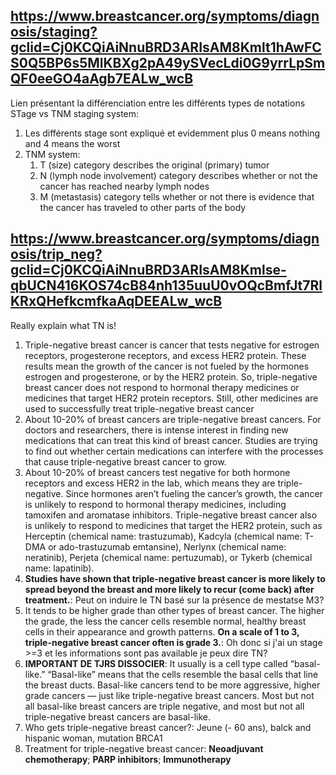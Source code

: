 https://www.breastcancer.org/symptoms/diagnosis/staging?gclid=Cj0KCQiAiNnuBRD3ARIsAM8Kmlt1hAwFCS0Q5BP6s5MlKBXg2pA49ySVecLdi0G9yrrLpSmQF0eeGO4aAgb7EALw_wcB
--------------------------
Lien présentant la différenciation entre les différents types de notations STage vs TNM staging system:
1. Les différents stage sont expliqué et evidemment plus 0 means nothing and 4 means the worst
2. TNM system:
	1. T (size) category describes the original (primary) tumor
	2. N (lymph node involvement) category describes whether or not the cancer has reached nearby lymph nodes
	3. M (metastasis) category tells whether or not there is evidence that the cancer has traveled to other parts of the body


https://www.breastcancer.org/symptoms/diagnosis/trip_neg?gclid=Cj0KCQiAiNnuBRD3ARIsAM8Kmlse-qbUCN416KOS74cB84nh135uuU0vOQcBmfJt7RlKRxQHefkcmfkaAqDEEALw_wcB
-------------------
Really explain what TN is!
1. Triple-negative breast cancer is cancer that tests negative for estrogen receptors, progesterone receptors, and excess HER2 protein. These results mean the growth of the cancer is not fueled by the hormones estrogen and progesterone, or by the HER2 protein. So, triple-negative breast cancer does not respond to hormonal therapy medicines or medicines that target HER2 protein receptors. Still, other medicines are used to successfully treat triple-negative breast cancer
2. About 10-20% of breast cancers are triple-negative breast cancers. For doctors and researchers, there is intense interest in finding new medications that can treat this kind of breast cancer. Studies are trying to find out whether certain medications can interfere with the processes that cause triple-negative breast cancer to grow.
3. About 10-20% of breast cancers test negative for both hormone receptors and excess HER2 in the lab, which means they are triple-negative. Since hormones aren’t fueling the cancer’s growth, the cancer is unlikely to respond to hormonal therapy medicines, including tamoxifen and aromatase inhibitors. Triple-negative breast cancer also is unlikely to respond to medicines that target the HER2 protein, such as Herceptin (chemical name: trastuzumab), Kadcyla (chemical name: T-DMA or ado-trastuzumab emtansine), Nerlynx (chemical name: neratinib), Perjeta (chemical name: pertuzumab), or Tykerb (chemical name: lapatinib).
4. __Studies have shown that triple-negative breast cancer is more likely to spread beyond the breast and more likely to recur (come back) after treatment.__: Peut on induire le TN basé sur la présence de mestatse M3?
5. It tends to be higher grade than other types of breast cancer. The higher the grade, the less the cancer cells resemble normal, healthy breast cells in their appearance and growth patterns. __On a scale of 1 to 3, triple-negative breast cancer often is grade 3.__: Oh donc si j'ai un stage >=3 et les informations sont pas available je peux dire TN? 
6. __IMPORTANT DE TJRS DISSOCIER__: It usually is a cell type called “basal-like.” “Basal-like” means that the cells resemble the basal cells that line the breast ducts. Basal-like cancers tend to be more aggressive, higher grade cancers — just like triple-negative breast cancers. Most but not all basal-like breast cancers are triple negative, and most but not all triple-negative breast cancers are basal-like.
7. Who gets triple-negative breast cancer?: Jeune (- 60 ans), balck and hispanic woman, mutation BRCA1
8. Treatment for triple-negative breast cancer: __Neoadjuvant chemotherapy__; __PARP inhibitors__; __Immunotherapy__


